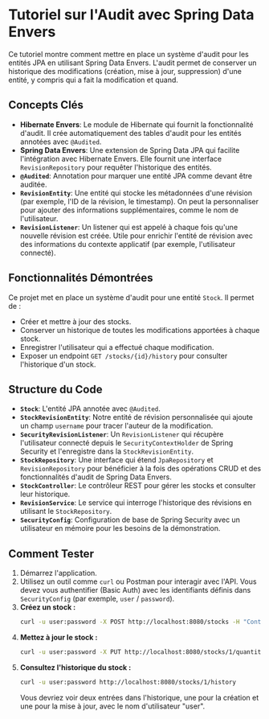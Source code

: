 # Tutoriel sur l'Audit avec Spring Data Envers

Ce tutoriel montre comment mettre en place un système d'audit pour les entités JPA en utilisant Spring Data Envers. L'audit permet de conserver un historique des modifications (création, mise à jour, suppression) d'une entité, y compris qui a fait la modification et quand.

## Concepts Clés

- **Hibernate Envers**: Le module de Hibernate qui fournit la fonctionnalité d'audit. Il crée automatiquement des tables d'audit pour les entités annotées avec `@Audited`.
- **Spring Data Envers**: Une extension de Spring Data JPA qui facilite l'intégration avec Hibernate Envers. Elle fournit une interface `RevisionRepository` pour requêter l'historique des entités.
- **`@Audited`**: Annotation pour marquer une entité JPA comme devant être auditée.
- **`RevisionEntity`**: Une entité qui stocke les métadonnées d'une révision (par exemple, l'ID de la révision, le timestamp). On peut la personnaliser pour ajouter des informations supplémentaires, comme le nom de l'utilisateur.
- **`RevisionListener`**: Un listener qui est appelé à chaque fois qu'une nouvelle révision est créée. Utile pour enrichir l'entité de révision avec des informations du contexte applicatif (par exemple, l'utilisateur connecté).

## Fonctionnalités Démontrées

Ce projet met en place un système d'audit pour une entité `Stock`. Il permet de :

-   Créer et mettre à jour des stocks.
-   Conserver un historique de toutes les modifications apportées à chaque stock.
-   Enregistrer l'utilisateur qui a effectué chaque modification.
-   Exposer un endpoint `GET /stocks/{id}/history` pour consulter l'historique d'un stock.

## Structure du Code

-   **`Stock`**: L'entité JPA annotée avec `@Audited`.
-   **`StockRevisionEntity`**: Notre entité de révision personnalisée qui ajoute un champ `username` pour tracer l'auteur de la modification.
-   **`SecurityRevisionListener`**: Un `RevisionListener` qui récupère l'utilisateur connecté depuis le `SecurityContextHolder` de Spring Security et l'enregistre dans la `StockRevisionEntity`.
-   **`StockRepository`**: Une interface qui étend `JpaRepository` et `RevisionRepository` pour bénéficier à la fois des opérations CRUD et des fonctionnalités d'audit de Spring Data Envers.
-   **`StockController`**: Le contrôleur REST pour gérer les stocks et consulter leur historique.
-   **`RevisionService`**: Le service qui interroge l'historique des révisions en utilisant le `StockRepository`.
-   **`SecurityConfig`**: Configuration de base de Spring Security avec un utilisateur en mémoire pour les besoins de la démonstration.

## Comment Tester

1.  Démarrez l'application.
2.  Utilisez un outil comme `curl` ou Postman pour interagir avec l'API. Vous devez vous authentifier (Basic Auth) avec les identifiants définis dans `SecurityConfig` (par exemple, `user` / `password`).
3.  **Créez un stock :**
    ```bash
    curl -u user:password -X POST http://localhost:8080/stocks -H "Content-Type: application/json" -d '{"productName": "Laptop", "quantity": 10}'
    ```
4.  **Mettez à jour le stock :**
    ```bash
    curl -u user:password -X PUT http://localhost:8080/stocks/1/quantity -H "Content-Type: application/json" -d '{"quantity": 5}'
    ```
5.  **Consultez l'historique du stock :**
    ```bash
    curl -u user:password http://localhost:8080/stocks/1/history
    ```
    Vous devriez voir deux entrées dans l'historique, une pour la création et une pour la mise à jour, avec le nom d'utilisateur "user".